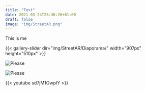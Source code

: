 ```yaml
---
title: "Test"
date: 2021-03-24T23:36:26+01:00
draft: false
image: "img/StreetAR.png"
---
```


<!---  

[![](https://img.youtube.com/vi/sd7jM1GwpIY/0.jpg)](https://www.youtube.com/watch?v=sd7jM1GwpIY)
[//]: # {{< slider-holder url1="https://img.youtube.com/vi/sd7jM1GwpIY/0.jpg" url2="https://img.youtube.com/vi/sd7jM1GwpIY/0.jpg" url3="https://img.youtube.com/vi/sd7jM1GwpIY/0.jpg" >}}

<link rel="stylesheet" type="text/css" media="all" href="test.css" />

-->

This is me

{{< gallery-slider dir="img/StreetAR/Diaporama/" width="907px" height="510px" >}}

![Please](https://ceici92.github.io/CeciliasPortofolio/img/prism.jpg)

![Please](https://ceici92.github.io/CeciliasPortofolio/img/StreetAR.png)

{{< youtube sd7jM1GwpIY >}}